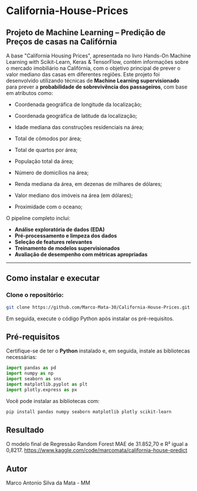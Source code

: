 # California-House-Prices

## Projeto de Machine Learning – Predição de Preços de casas na Califórnia

A base "California Housing Prices", apresentada no livro Hands-On Machine Learning with Scikit-Learn, Keras & TensorFlow, contém informações sobre o mercado imobiliário na Califórnia, com o objetivo principal de prever o valor mediano das casas em diferentes regiões.
Este projeto foi desenvolvido utilizando técnicas de **Machine Learning supervisionado** para prever a **probabilidade de sobrevivência dos passageiros**, com base em atributos como:

- Coordenada geográfica de longitude da localização;

- Coordenada geográfica de latitude da localização;

- Idade mediana das construções residenciais na área;

- Total de cômodos por área;

- Total de quartos por área;

- População total da área;

- Número de domicílios na área;

- Renda mediana da área, em dezenas de milhares de dólares;

- Valor mediano dos imóveis na área (em dólares);

- Proximidade com o oceano;

O pipeline completo inclui:

- **Análise exploratória de dados (EDA)**  
- **Pré-processamento e limpeza dos dados**  
- **Seleção de features relevantes**  
- **Treinamento de modelos supervisionados**
- **Avaliação de desempenho com métricas apropriadas**

---

## Como instalar e executar

### Clone o repositório:

```bash
git clone https://github.com/Marco-Mata-30/California-House-Prices.git
```

Em seguida, execute o código Python após instalar os pré-requisitos.

## Pré-requisitos

Certifique-se de ter o **Python** instalado e, em seguida, instale as bibliotecas necessárias:

```python
import pandas as pd
import numpy as np
import seaborn as sns
import matplotlib.pyplot as plt
import plotly.express as px
```

Você pode instalar as bibliotecas com:

```bash
pip install pandas numpy seaborn matplotlib plotly scikit-learn
```
## Resultado
O modelo final de Regressão Random Forest MAE de 31.852,70 e R² igual a 0,8217.
https://www.kaggle.com/code/marcomata/california-house-predict

## Autor

Marco Antonio Silva da Mata - MM
